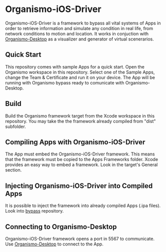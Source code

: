 # Organismo-iOS-Driver
Organismo-iOS-Driver is a framework to bypass all vital systems of Apps in order to retrieve information and simulate any condition in real life, from network conditions to motion and location. It works in conjuction with [Organismo-Desktop](https://github.com/JonGabilondoAngulo/Organismo-Desktop) as a visualizer and generator of virtual scenerarios.

## Quick Start
This repository comes with sample Apps for a quick start. Open the Organismo workspace in this repository. Select one of the Sample Apps, change the Team & Certificate and run it on your device. The App will be running with Organismo bypass ready to comunicate with Organismo-Desktop.

## Build
Build the Organismo framework target from the Xcode workspace in this repository. You may take the the framework already compiled from "dist" subfolder.

## Compiling Apps with Organismo-iOS-Driver
The App must embed the Organismo-iOS-Driver framework. This means that the framework must be copied to the Apps Frameworks folder. Xcode provides an easy way to embed a framework. Look in the target's General section.

## Injecting Organismo-iOS-Driver into Compiled Apps
It is possible to inject the framework into already compiled Apps (.ipa files). Look into [bypass](https://github.com/JonGabilondoAngulo/bypass) repository.

## Connecting to Organismo-Desktop
Organismo-iOS-Driver framework opens a port in 5567 to communicate. Use [Organismo-Desktop](https://github.com/JonGabilondoAngulo/Organismo-Desktop) to connect to the App.

